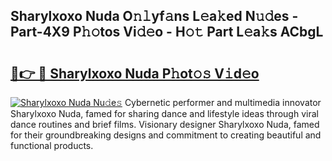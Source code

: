 ## Sharylxoxo Nuda O𝚗𝚕yf𝚊ns L𝚎a𝚔ed N𝚞𝚍es - Part-4X9 P𝚑𝚘tos Vi𝚍𝚎o - H𝚘𝚝 Part L𝚎a𝚔s ACbgL

# <h2><a href="http://kfbjifw.oniu.top/?m=Sharylxoxo+Nuda">🔗👉 🔴 Sharylxoxo Nuda P𝚑ot𝚘𝚜 V𝚒d𝚎o</a></h2>

[![Sharylxoxo Nuda Nu𝚍e𝚜](https://i.imgur.com/0qMVB7G.gif)](http://kfbjifw.oniu.top/?m=Sharylxoxo+Nuda)
Cybernetic performer and multimedia innovator Sharylxoxo Nuda, famed for sharing dance and lifestyle ideas through viral dance routines and brief films. Visionary designer Sharylxoxo Nuda, famed for their groundbreaking designs and commitment to creating beautiful and functional products.  
